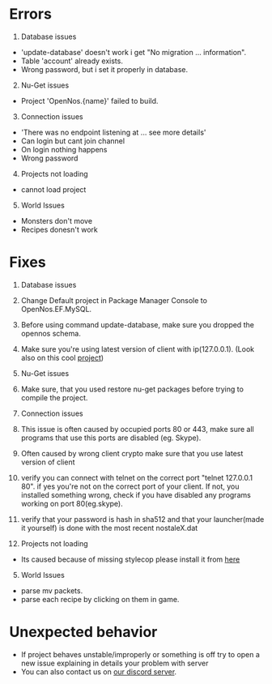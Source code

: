 # Errors #
1. Database issues
  * 'update-database' doesn't work i get "No migration ... information".
  * Table 'account' already exists.
  * Wrong password, but i set it properly in database.

2. Nu-Get issues
  * Project 'OpenNos.{name}' failed to build.
 
3. Connection issues
  * 'There was no endpoint listening at ... see more details'
  * Can login but cant join channel
  * On login nothing happens
  * Wrong password
  
4. Projects not loading
  * cannot load project
  
5. World Issues
  * Monsters don't move
  * Recipes donesn't work

# Fixes #
1. Database issues
  1. Change Default project in Package Manager Console to OpenNos.EF.MySQL.
  2. Before using command update-database, make sure you dropped the opennos schema.
  3. Make sure you're using latest version of client with ip(127.0.0.1). (Look also on this cool [project](https://github.com/genyx/OpenNosClientLauncher))

2. Nu-Get issues
  1. Make sure, that you used restore nu-get packages before trying to compile the project.

3. Connection issues
  1. This issue is often caused by occupied ports 80 or 443, make sure all programs that use this ports are disabled (eg. Skype).
  2. Often caused by wrong client crypto make sure that you use latest version of client
  3. verify you can connect with telnet on the correct port "telnet 127.0.0.1 80". if yes you're not on the correct port of your client. If not, you installed something wrong, check if you have disabled any programs working on port 80(eg.skype).
  4. verify that your password is hash in sha512 and that your launcher(made it yourself) is done with the most recent nostaleX.dat

4. Projects not loading
  * Its caused because of missing stylecop please install it from [here](https://stylecop.codeplex.com/)
  
5. World Issues
  * parse mv packets.
  * parse each recipe by clicking on them in game.

# Unexpected behavior #
- If project behaves unstable/improperly or something is off try to open a new issue explaining in details your problem with server
- You can also contact us on [our discord server](https://discordapp.com/invite/N8eqPUh).

